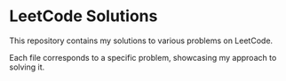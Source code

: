 
# LeetCode Solutions

This repository contains my solutions to various problems on LeetCode.

Each file corresponds to a specific problem, showcasing my approach to solving it.
